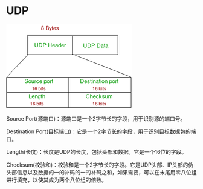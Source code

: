 

# UDP

![img](images/UDP.assets/UDP-header.png)

Source Port(源端口)：源端口是一个2字节长的字段，用于识别源的端口号。

Destination Port(目标端口)：它是一个2字节长的字段，用于识别目标数据包的端口。 

Length(长度)：长度是UDP的长度，包括头部和数据。它是一个16位的字段。 

Checksum(校验和)：校验和是一个2字节长的字段。它是UDP头部、IP头部的伪头部信息以及数据的一的补码的一的补码之和，如果需要，可以在末尾用零八位组进行填充，以使其成为两个八位组的倍数。